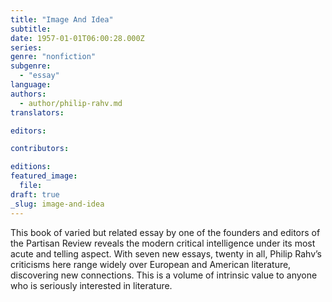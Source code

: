 ```yaml
---
title: "Image And Idea"
subtitle:
date: 1957-01-01T06:00:28.000Z
series:
genre: "nonfiction"
subgenre:
  - "essay"
language:
authors:
  - author/philip-rahv.md
translators:

editors:

contributors:

editions:
featured_image:
  file:
draft: true
_slug: image-and-idea
---
```


This book of varied but related essay by one of the founders and editors of the Partisan Review reveals the modern critical intelligence under its most acute and telling aspect. With seven new essays, twenty in all, Philip Rahv’s criticisms here range widely over European and American literature, discovering new connections. This is a volume of intrinsic value to anyone who is seriously interested in literature.
